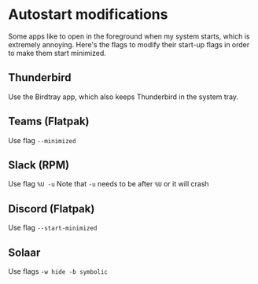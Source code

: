 # Autostart modifications

Some apps like to open in the foreground when my system starts, which is
extremely annoying. Here's the flags to modify their start-up flags in order to
make them start minimized.

## Thunderbird

Use the Birdtray app, which also keeps Thunderbird in the system tray.

## Teams (Flatpak)

Use flag `--minimized`

## Slack (RPM)

Use flag `%U -u`
Note that `-u` needs to be after `%U` or it will crash

## Discord (Flatpak)

Use flag `--start-minimized`

## Solaar

Use flags `-w hide -b symbolic`
